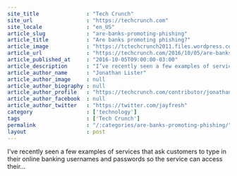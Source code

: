 ```yaml
---
site_title               : "Tech Crunch"
site_url                 : "https://techcrunch.com"
site_locale              : "en_US"
article_slug             : "are-banks-promoting-phishing"
article_title            : "Are banks promoting phishing?"
article_image            : "https://tctechcrunch2011.files.wordpress.com/2016/06/phishing.jpg?w=764&h=400&crop=1"
article_url              : "https://techcrunch.com/2016/10/05/are-banks-promoting-phishing/"
article_published_at     : "2016-10-05T09:00:00-03:00"
article_description      : "I’ve recently seen a few examples of services that ask customers to type in their online banking usernames and passwords so the service can access their..."
article_author_name      : "Jonathan Lister"
article_author_image     : null
article_author_biography : null
article_author_profile   : "https://techcrunch.com/contributor/jonathan-lister/"
article_author_facebook  : null
article_author_twitter   : "https://twitter.com/jayfresh"
category                 : ['technology']
tags                     : ['Tech Crunch']
permalink                : "/:categories/are-banks-promoting-phishing/"
layout                   : post
---
```


I’ve recently seen a few examples of services that ask customers to type in their online banking usernames and passwords so the service can access their...
